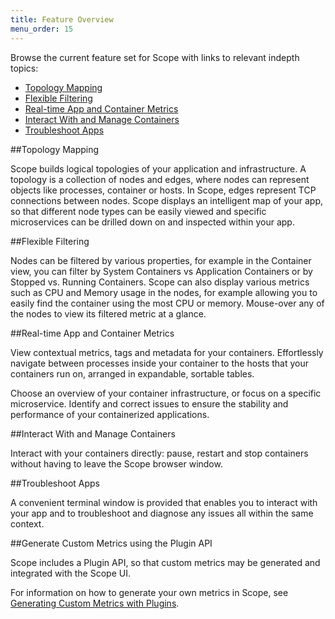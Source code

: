 ```yaml
---
title: Feature Overview
menu_order: 15
---
```


Browse the current feature set for Scope with links to relevant indepth topics:

 * [Topology Mapping](#topology-mapping)
 * [Flexible Filtering](#flexible-filtering)
 * [Real-time App and Container Metrics](#real-time-app-and-container-metrics)
 * [Interact With and Manage Containers](#interact-with-and-manage-containers)
 * [Troubleshoot Apps](#troubleshoot-apps)


##<a name="topology-mapping"></a>Topology Mapping

Scope builds logical topologies of your application and infrastructure.  A topology is a collection of nodes and edges, where nodes can represent objects like processes, container or hosts.  In Scope, edges represent TCP connections between nodes.  Scope displays an intelligent map of your app, so that different node types can be easily viewed and specific microservices can be drilled down on and inspected within your app.

##<a name="flexible-view-filtering"></a>Flexible Filtering

Nodes can be filtered by various properties, for example in the Container view, you can filter by System Containers vs Application Containers or by Stopped vs. Running Containers. Scope can also display various metrics such as CPU and Memory usage in the nodes, for example allowing you to easily find the container using the most CPU or memory.  Mouse-over any of the nodes to view its filtered metric at a glance.

##<a name="real-time-app-and-container-metrics"></a>Real-time App and Container Metrics

View contextual metrics, tags and metadata for your containers.  Effortlessly navigate between processes inside your container to the hosts that your containers run on, arranged in expandable, sortable tables.

Choose an overview of your container infrastructure, or focus on a specific microservice. Identify and correct issues to ensure the stability and performance of your containerized applications.

##<a name="interact-with-and-manage-containers"></a>Interact With and Manage Containers

Interact with your containers directly: pause, restart and stop containers without having to leave the Scope browser window.

##<a name="troubleshoot-apps"></a>Troubleshoot Apps

A convenient terminal window is provided that enables you to interact with your app and to troubleshoot and diagnose any issues all within the same context.

##<a name="generate-custom-metrics-using-the-plugin-api"></a>Generate Custom Metrics using the Plugin API

Scope includes a Plugin API, so that custom metrics may be generated and integrated with the Scope UI.

For information on how to generate your own metrics in Scope, see [Generating Custom Metrics with Plugins](/site/plugins.md).
